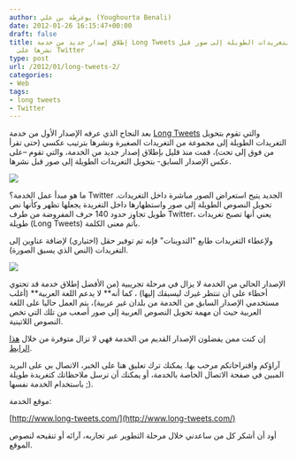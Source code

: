 ```yaml
---
author: يوغرطة بن علي (Youghourta Benali)
date: 2012-01-26 16:15:47+00:00
draft: false
title: إطلاق إصدار جديد من خدمة Long Tweets التي تحول التغريدات الطويلة إلى صور قبل
  نشرها على Twitter
type: post
url: /2012/01/long-tweets-2/
categories:
- Web
tags:
- long tweets
- Twitter
---
```


بعد النجاح الذي عرفه الإصدار الأول من خدمة [Long Tweets](http://www.long-tweets.com/) والتي تقوم بتحويل التغريدات الطويلة إلى مجموعة من التغريدات الصغيرة ونشرها بترتيب عكسي (حتى تقرأ من فوق إلى تحت)، قمت منذ قليل بإطلاق إصدار جديد من الخدمة، والتي تقوم –على عكس الإصدار السابق- بتحويل التغريدات الطويلة إلى صور قبل نشرها.




[![](http://www.it-scoop.com/wp-content/uploads/2012/01/long-tweets-com-logo.png)
](http://www.it-scoop.com/wp-content/uploads/2012/01/long-tweets-com-logo.png)




ما هو مبدأ عمل الخدمة؟ Twitter الجديد يتيح استعراض الصور مباشرة داخل التغريدات. تحويل النصوص الطويلة إلى صور واستظهارها داخل التغريدة يجعلها تظهر وكأنها نص طويل تجاوز حدود 140 حرف المفروضة من طرف Twitter، يعني أنها تصبح تغريدات طويلة (Long Tweets) بأتم معنى الكلمة.




ولإعطاء التغريدات طابع "التدوينات" فإنه تم توفير حقل (اختياري) لإضافة عناوين إلى التغريدات (النص الذي يسبق الصورة).




[![](http://www.it-scoop.com/wp-content/uploads/2012/01/Long-tweets-exemple.png)
](http://www.it-scoop.com/wp-content/uploads/2012/01/Long-tweets-exemple.png)




الإصدار الحالي من الخدمة لا يزال في مرحلة تجريبية (من الأفضل إطلاق خدمة قد تحتوي أخطاء على أن تنتظر غيرك ليسبقك إليها) ، كما أنه** لا يدعم اللغة العربية** (أغلب مستخدمي الإصدار السابق من الخدمة من بلدان غير عربية)، يتم العمل حاليا على اللغة العربية حيث أن مهمة تحويل النصوص العربية إلى صور أصعب من تلك التي تخص النصوص اللاتينية.




إن كنت ممن يفضلون الإصدار القديم من الخدمة فهي لا تزال متوفرة من خلال [هذا الرابط](http://www.long-tweets.com/old).




آراؤكم واقتراحاتكم مرحب بها. يمكنك ترك تعليق هنا على الخبر، الاتصال بي على البريد المبين في صفحة الاتصال الخاصة بالخدمة، أو يمكنك أن ترسل ملاحظاتك كتغريدة طويلة باستخدام الخدمة نفسها ;).




موقع الخدمة:




[http://www.long-tweets.com/](http://www.long-tweets.com/)




أود أن أشكر كل من ساعدني خلال مرحلة التطوير عبر تجاربه، آرائه أو تنقيحه لنصوص الموقع.



